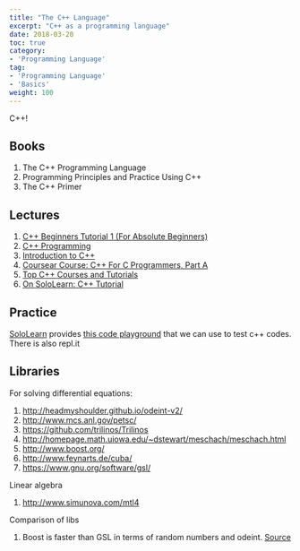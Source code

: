 ```yaml
---
title: "The C++ Language"
excerpt: "C++ as a programming language"
date: 2018-03-20
toc: true
category:
- 'Programming Language'
tag:
- 'Programming Language'
- 'Basics'
weight: 100
---
```


C++!


## Books

1. The C++ Programming Language
2. Programming Principles and Practice Using C++
3. The C++ Primer


## Lectures

1. [C++ Beginners Tutorial 1 (For Absolute Beginners)](https://www.youtube.com/watch?v=ki3B8a-jLrE)
2.  [C++ Programming](https://www.youtube.com/watch?v=Rub-JsjMhWY)
3. [Introduction to C++](https://ocw.mit.edu/courses/electrical-engineering-and-computer-science/6-096-introduction-to-c-january-iap-2011/)
4. [Coursear Course: C++ For C Programmers, Part A](https://www.coursera.org/learn/c-plus-plus-a)
5. [Top C++ Courses and Tutorials](https://www.udemy.com/courses/development/programming-languages/C-plus-plus-tutorials/)
6. [On SoloLearn: C++ Tutorial](https://www.sololearn.com/Course/CPlusPlus/)


## Practice

[SoloLearn](https://code.sololearn.com/#cpp) provides [this code playground](https://code.sololearn.com/#cpp) that we can use to test c++ codes. There is also repl.it

## Libraries

For solving differential equations:

1. http://headmyshoulder.github.io/odeint-v2/
2. http://www.mcs.anl.gov/petsc/
3. https://github.com/trilinos/Trilinos
4. http://homepage.math.uiowa.edu/~dstewart/meschach/meschach.html
5. http://www.boost.org/
6. http://www.feynarts.de/cuba/
7. https://www.gnu.org/software/gsl/


Linear algebra

1. http://www.simunova.com/mtl4


Comparison of libs

1. Boost is faster than GSL in terms of random numbers and odeint. [Source](https://dilawarnotes.wordpress.com/2016/04/21/benchmark-ode-solver-gsl-vs-boost-odeint-library/)
